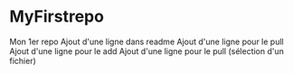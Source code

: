 # MyFirstrepo
Mon 1er repo
Ajout d'une ligne dans readme
Ajout d'une ligne pour le pull
Ajout d'une ligne pour le add
Ajout d'une ligne pour le pull (sélection d'un fichier)
